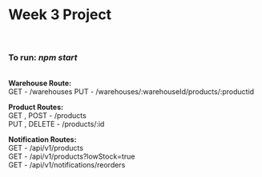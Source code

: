 <h1>Week 3 Project</h1>
<br>
<h3>To run: <i>npm start</i></h3>
<br>
<b>Warehouse Route:<br></b>
GET - /warehouses
PUT - /warehouses/:warehouseId/products/:productid

<b>Product Routes:<br></b>
GET , POST - /products<br>
PUT , DELETE - /products/:id

<b>Notification Routes:<br></b>
GET - /api/v1/products<br>
GET - /api/v1/products?lowStock=true<br>
GET - /api/v1/notifications/reorders<br>
